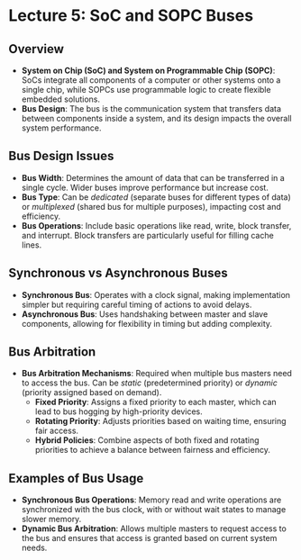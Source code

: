 <!-- lecture5_sopc_buses.qmd -->

# Lecture 5: SoC and SOPC Buses

## Overview
- **System on Chip (SoC) and System on Programmable Chip (SOPC)**: SoCs integrate all components of a computer or other systems onto a single chip, while SOPCs use programmable logic to create flexible embedded solutions.
- **Bus Design**: The bus is the communication system that transfers data between components inside a system, and its design impacts the overall system performance.

## Bus Design Issues
- **Bus Width**: Determines the amount of data that can be transferred in a single cycle. Wider buses improve performance but increase cost.
- **Bus Type**: Can be *dedicated* (separate buses for different types of data) or *multiplexed* (shared bus for multiple purposes), impacting cost and efficiency.
- **Bus Operations**: Include basic operations like read, write, block transfer, and interrupt. Block transfers are particularly useful for filling cache lines.

## Synchronous vs Asynchronous Buses
- **Synchronous Bus**: Operates with a clock signal, making implementation simpler but requiring careful timing of actions to avoid delays.
- **Asynchronous Bus**: Uses handshaking between master and slave components, allowing for flexibility in timing but adding complexity.

## Bus Arbitration
- **Bus Arbitration Mechanisms**: Required when multiple bus masters need to access the bus. Can be *static* (predetermined priority) or *dynamic* (priority assigned based on demand).
  - **Fixed Priority**: Assigns a fixed priority to each master, which can lead to bus hogging by high-priority devices.
  - **Rotating Priority**: Adjusts priorities based on waiting time, ensuring fair access.
  - **Hybrid Policies**: Combine aspects of both fixed and rotating priorities to achieve a balance between fairness and efficiency.

## Examples of Bus Usage
- **Synchronous Bus Operations**: Memory read and write operations are synchronized with the bus clock, with or without wait states to manage slower memory.
- **Dynamic Bus Arbitration**: Allows multiple masters to request access to the bus and ensures that access is granted based on current system needs.
